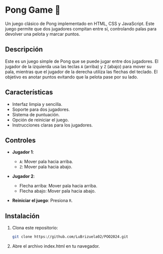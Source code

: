# Pong Game 🏓

Un juego clásico de Pong implementado en HTML, CSS y JavaScript. Este juego permite que dos jugadores compitan entre sí, controlando palas para devolver una pelota y marcar puntos.

## Descripción

Este es un juego simple de Pong que se puede jugar entre dos jugadores. El jugador de la izquierda usa las teclas `A` (arriba) y `Z` (abajo) para mover su pala, mientras que el jugador de la derecha utiliza las flechas del teclado. El objetivo es anotar puntos evitando que la pelota pase por su lado.

## Características

- Interfaz limpia y sencilla.
- Soporte para dos jugadores.
- Sistema de puntuación.
- Opción de reiniciar el juego.
- Instrucciones claras para los jugadores.

## Controles

- **Jugador 1**:
  - `A`: Mover pala hacia arriba.
  - `Z`: Mover pala hacia abajo.

- **Jugador 2**:
  - Flecha arriba: Mover pala hacia arriba.
  - Flecha abajo: Mover pala hacia abajo.

- **Reiniciar el juego**: Presiona `R`.

## Instalación

1. Clona este repositorio:
   ```bash
   git clone https://github.com/LuBrizuela02/POO2024.git

2. Abre el archivo index.html en tu navegador.

